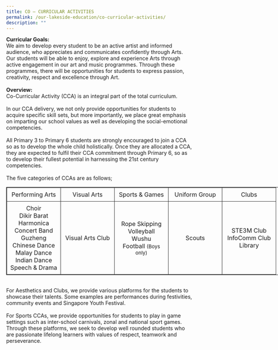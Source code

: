 ```yaml
---
title: CO – CURRICULAR ACTIVITIES
permalink: /our-lakeside-education/co-curricular-activities/
description: ""
---
```







<b>Curricular Goals:</b><br>
We aim to develop every student to be an active artist and informed audience, who appreciates and communicates confidently through Arts. Our students will be able to enjoy, explore and experience Arts through active engagement in our art and music programmes. Through these programmes, there will be opportunities for students to express passion, creativity, respect and excellence through Art.
<br><br>
<b>Overview:</b>
<br>
Co-Curricular Activity (CCA) is an integral part of the total curriculum.
<br><br>
In our CCA delivery, we not only provide opportunities for students to acquire specific skill sets, but more importantly, we place great emphasis on imparting our school values as well as developing the social-emotional competencies.
<br><br>
All Primary 3 to Primary 6 students are strongly encouraged to join a CCA so as to develop the whole child holistically. Once they are allocated a CCA, they are expected to fulfil their CCA commitment through Primary 6, so as to develop their fullest potential in harnessing the 21st century competencies.
<br><br>
The five categories of CCAs are as follows;
<br>
<table style="border: 1px solid rgb(42, 42, 42); width: 773px;">
<tbody class="" style="margin: 0px; outline: 0px; padding: 0px;">
<tr>
<td width="128" style="padding: 8px; text-align: center; vertical-align: middle; border: 1px solid rgb(42, 42, 42);">Performing Arts</td>
<td width="128" style="padding: 8px; text-align: center; vertical-align: middle; border: 1px solid rgb(42, 42, 42);">Visual Arts</td>
<td width="128" style="padding: 8px; text-align: center; vertical-align: middle; border: 1px solid rgb(42, 42, 42);">Sports &amp; Games</td>
<td width="128" style="padding: 8px; text-align: center; vertical-align: middle; border: 1px solid rgb(42, 42, 42);">Uniform Group</td>
<td width="128" style="padding: 8px; text-align: center; vertical-align: middle; border: 1px solid rgb(42, 42, 42);">Clubs</td>
</tr>
<tr>
<td width="128" style="padding: 8px; text-align: center; vertical-align: middle; border: 1px solid rgb(42, 42, 42);">Choir<br>Dikir Barat<br>Harmonica<br>Concert Band<br>Guzheng<br>Chinese Dance<br>Malay Dance<br>Indian Dance<br>Speech & Drama
</td>
<td width="128" style="padding: 8px; text-align: center; vertical-align: middle; border: 1px solid rgb(42, 42, 42);">Visual Arts Club</td>
<td width="128" style="padding: 8px; text-align: center; vertical-align: middle; border: 1px solid rgb(42, 42, 42);">Rope Skipping<br>Volleyball<br>Wushu
	<br>Football <span style="font-size:10pt;">(Boys only)</span>
</td>
<td width="128" style="padding: 8px; text-align: center; vertical-align: middle; border: 1px solid rgb(42, 42, 42);">Scouts</td>
<td width="128" style="padding: 8px; text-align: center; vertical-align: middle; border: 1px solid rgb(42, 42, 42);">STE3M Club<br>InfoComm Club
<br>Library</td>
</tr>
</tbody>
</table>
<br>	
For Aesthetics and Clubs, we provide various platforms for the students to showcase their talents. Some examples are performances during festivities, community events and Singapore Youth Festival.
<br><br>
For Sports CCAs, we provide opportunities for students to play in game settings such as inter-school carnivals, zonal and national sport games. Through these platforms, we seek to develop well rounded students who are passionate lifelong learners with values of respect, teamwork and perseverance.